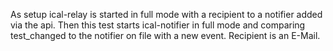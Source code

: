 
As setup ical-relay is started in full mode with a recipient to a notifier added via the api.
Then this test starts ical-notifier in full mode and comparing test_changed to the notifier on file with a new event.
Recipient is an E-Mail.